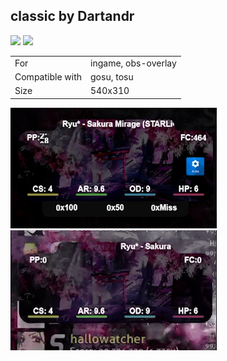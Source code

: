 ## classic by Dartandr

<a href="https://osuck.link/redirect/https://files.osuck.link/tosu/classic by dartandr v1.001.zip" target="_blank"><img height="35" src="https://img.shields.io/badge/Download_PP_Counter-67A564?style=for-the-badge&logo=cloud&logoColor=white" /></a>  <a href="https://github.com/Dartandr" target="_blank"><img height="35" src="https://img.shields.io/badge/github-000000?style=for-the-badge&logo=github&logoColor=white" /></a>  

|||
| ------------- | ------------- |
| For | ingame, obs-overlay |
| Compatible with | gosu, tosu |
| Size |  540x310 |


<img src="/.github/images/classic by dartandr.jpg" /> <img src="/.github/gifs/classic by dartandr.gif" /> 

